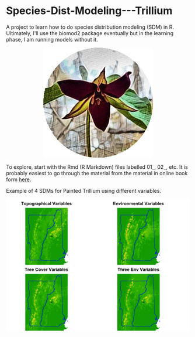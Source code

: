 # Species-Dist-Modeling---Trillium

A project to learn how to do species distribution modeling (SDM) in R. Ultimately, I'll use the biomod2 package eventually but in the learning phase, I am running models without it.

<p align="center">
  <img src="images/logo.png" />
</p>

To explore, start with the Rmd (R Markdown) files labelled 01_, 02_, etc. It is probably easiest to go through the material from the material in online book form [here](https://eeholmes.github.io/Species-Dist-Modeling---Trillium/).


Example of 4 SDMs for Painted Trillium using different variables.

![SDMs](images/sdms4.png)
